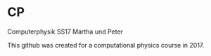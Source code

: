 # CP
Computerphysik SS17 Martha und Peter

This github was created for a computational physics course in 2017.
